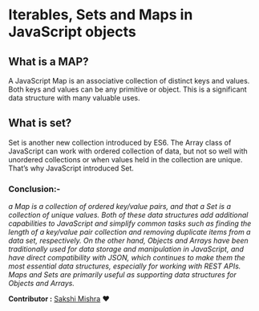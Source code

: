 # Iterables, Sets and Maps in JavaScript objects

## What is a MAP?

 A JavaScript Map is an associative collection of distinct keys and values. Both keys and values can be any primitive or object. This is a significant data structure with many valuable uses.

## What is set?

 Set is another new collection introduced by ES6. The Array class of JavaScript can work with ordered collection of data, but not so well with unordered collections or when values held in the collection are unique. That’s why JavaScript introduced Set.

### Conclusion:-

  _a Map is a collection of ordered key/value pairs, and that a Set is a collection of unique values. Both of these data structures add additional capabilities to JavaScript and simplify common tasks such as finding the length of a key/value pair collection and removing duplicate items from a data set, respectively. On the other hand, Objects and Arrays have been traditionally used for data storage and manipulation in JavaScript, and have direct compatibility with JSON, which continues to make them the most essential data structures, especially for working with REST APIs. Maps and Sets are primarily useful as supporting data structures for Objects and Arrays._

__Contributor :__ [Sakshi Mishra](https://github.com/SakshiMishra1) :heart: 
